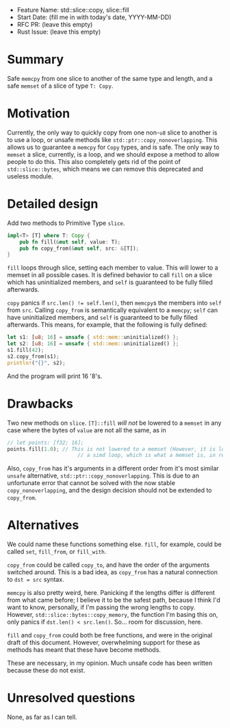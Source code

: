 - Feature Name: std::slice::copy, slice::fill
- Start Date: (fill me in with today's date, YYYY-MM-DD)
- RFC PR: (leave this empty)
- Rust Issue: (leave this empty)

# Summary
[summary]: #summary

Safe `memcpy` from one slice to another of the same type and length, and a safe
`memset` of a slice of type `T: Copy`.

# Motivation
[motivation]: #motivation

Currently, the only way to quickly copy from one non-`u8` slice to another is to
use a loop, or unsafe methods like `std::ptr::copy_nonoverlapping`. This allows
us to guarantee a `memcpy` for `Copy` types, and is safe. The only way to
`memset` a slice, currently, is a loop, and we should expose a method to allow
people to do this. This also completely gets rid of the point of
`std::slice::bytes`, which means we can remove this deprecated and useless
module.

# Detailed design
[design]: #detailed-design

Add two methods to Primitive Type `slice`.

```rust
impl<T> [T] where T: Copy {
    pub fn fill(&mut self, value: T);
    pub fn copy_from(&mut self, src: &[T]);
}
```

`fill` loops through slice, setting each member to value. This will lower to a
memset in all possible cases. It is defined behavior to call `fill` on a slice
which has uninitialized members, and `self` is guaranteed to be fully filled
afterwards.

`copy` panics if `src.len() != self.len()`, then `memcpy`s the members into 
`self` from `src`. Calling `copy_from` is semantically equivalent to a `memcpy`;
`self` can have uninitialized members, and `self` is guaranteed to be fully filled
afterwards. This means, for example, that the following is fully defined:

```rust
let s1: [u8; 16] = unsafe { std::mem::uninitialized() };
let s2: [u8; 16] = unsafe { std::mem::uninitialized() };
s1.fill(42);
s2.copy_from(s1);
println!("{}", s2);
```

And the program will print 16 '8's.

# Drawbacks
[drawbacks]: #drawbacks

Two new methods on `slice`. `[T]::fill` *will not* be lowered to a `memset` in
any case where the bytes of `value` are not all the same, as in

```rust
// let points: [f32; 16];
points.fill(1.0); // This is not lowered to a memset (However, it is lowered to
                       // a simd loop, which is what a memset is, in reality)
```

Also, `copy_from` has it's arguments in a different order from it's most similar
`unsafe` alternative, `std::ptr::copy_nonoverlapping`. This is due to an
unfortunate error that cannot be solved with the now stable
`copy_nonoverlapping`, and the design decision should not be extended to
`copy_from`.

# Alternatives
[alternatives]: #alternatives

We could name these functions something else. `fill`, for example, could be
called `set`, `fill_from`, or `fill_with`.

`copy_from` could be called `copy_to`, and have the order of the arguments
switched around. This is a bad idea, as `copy_from` has a natural connection to
`dst = src` syntax.

`memcpy` is also pretty weird, here. Panicking if the lengths differ is
different from what came before; I believe it to be the safest path, because I
think I'd want to know, personally, if I'm passing the wrong lengths to copy.
However, `std::slice::bytes::copy_memory`, the function I'm basing this on, only
panics if `dst.len() < src.len()`. So... room for discussion, here.

`fill` and `copy_from` could both be free functions, and were in the
original draft of this document. However, overwhelming support for these as
methods has meant that these have become methods.

These are necessary, in my opinion. Much unsafe code has been written because
these do not exist.

# Unresolved questions
[unresolved]: #unresolved-questions

None, as far as I can tell.
